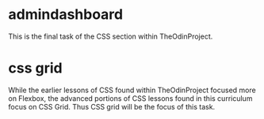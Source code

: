 # admindashboard
This is the final task of the CSS section within TheOdinProject.

# css grid
While the earlier lessons of CSS found within TheOdinProject focused more on Flexbox, the advanced portions of CSS lessons found in this curriculum focus on CSS Grid. Thus CSS grid will be the focus of this task.